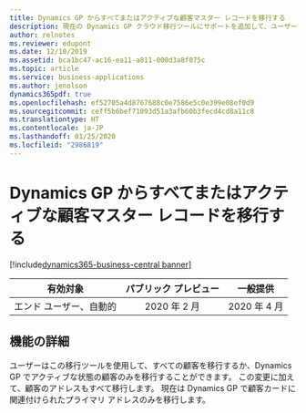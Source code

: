 ```yaml
---
title: Dynamics GP からすべてまたはアクティブな顧客マスター レコードを移行する
description: 現在の Dynamics GP クラウド移行ツールにサポートを追加して、ユーザーがすべてまたはアクティブな顧客マスター レコードを移行する必要があるかどうかを指定して追加のアドレスを移行できるようにします。
author: relnotes
ms.reviewer: edupont
ms.date: 12/10/2019
ms.assetid: bca1bc47-ac16-ea11-a811-000d3a8f075c
ms.topic: article
ms.service: business-applications
ms.author: jenolson
dynamics365pdf: true
ms.openlocfilehash: ef52705a4d8767688c0e7586e5c0e399e08ef0d9
ms.sourcegitcommit: ceff5b6bef71093d51a3afb60b3fecd4cd8a11c8
ms.translationtype: HT
ms.contentlocale: ja-JP
ms.lasthandoff: 01/25/2020
ms.locfileid: "2986819"
---
```

# <a name="migrate-all-or-only-active-customer-master-records-from-dynamics-gp"></a>Dynamics GP からすべてまたはアクティブな顧客マスター レコードを移行する
[!include[dynamics365-business-central banner](../includes/dynamics365-business-central.md)]

| 有効対象    |  パブリック プレビュー | 一般提供 | 
| ---------- | :----------: |:----------: |
|エンド ユーザー、自動的|2020 年 2 月| 2020 年 4 月|






## <a name="feature-details"></a>機能の詳細
<!--feature detail start -->
ユーザーはこの移行ツールを使用して、すべての顧客を移行するか、Dynamics GP でアクティブな状態の顧客のみを移行することができます。 この変更に加えて、顧客のアドレスもすべて移行します。 現在は Dynamics GP で顧客カードに関連付けられたプライマリ アドレスのみを移行します。
<!--feature detail end -->









